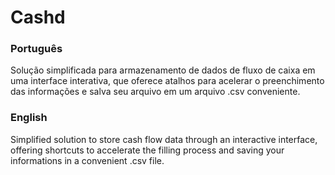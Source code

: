# Cashd

### Português

Solução simplificada para armazenamento de dados de fluxo de caixa em uma interface interativa, que oferece atalhos para acelerar o preenchimento das informações e salva seu arquivo em um arquivo .csv conveniente.

### English

Simplified solution to store cash flow data through an interactive interface, offering shortcuts to accelerate the filling process and saving your informations in a convenient .csv file.
